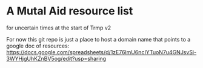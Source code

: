 # A Mutal Aid resource list 
for uncertain times at the start of Trmp v2

For now this git repo is just a place to host a domain name that points to a google doc of resources:
https://docs.google.com/spreadsheets/d/1zE76lmU6ncIYTuoN7u4GNJsvSi-3WYHjgUhKZnBV5og/edit?usp=sharing
